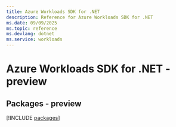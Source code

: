 ```yaml
---
title: Azure Workloads SDK for .NET
description: Reference for Azure Workloads SDK for .NET
ms.date: 09/09/2025
ms.topic: reference
ms.devlang: dotnet
ms.service: workloads
---
```

# Azure Workloads SDK for .NET - preview
## Packages - preview
[!INCLUDE [packages](workloads-index.md)]
